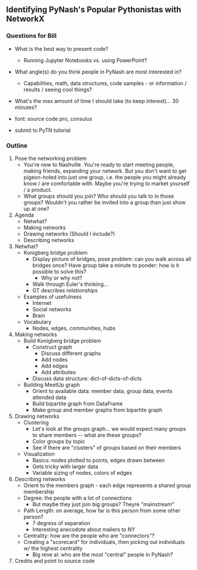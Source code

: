## Identifying PyNash's Popular Pythonistas with NetworkX

### Questions for Bill
- What is the best way to present code?
	* Running Jupyter Notebooks vs. using PowerPoint?
- What angle(s) do you think people in PyNash are most interested in?
	* Capabilities, math, data structures, code samples - or information / results / seeing cool things?
- What's the max amount of time I should take (to keep interest)... 30 minutes?

- font: source code pro, consulus
- submit to PyTN tutorial

### Outline

1. Pose the networking problem
	* You're new to Nashville. You're ready to start meeting people, making friends, expanding your network. But you don't want to get pigeon-holed into just one group, i.e. the people you might already know / are comfortable with. Maybe you're trying to market yourself / a product. 
	* What groups should you join? Who should you talk to in those groups? Wouldn't you rather be invited into a group than just show up at one?
2. Agenda
	- Netwhat?
	- Making networks
	- Drawing networks (Should I include?)
	- Describing networks
3. Netwhat?
	- Konigberg bridge problem
		* Display picture of bridges, pose problem: can you walk across all bridges once? Have group take a minute to ponder: how is it possible to solve this?
			* Why or why not?
		* Walk through Euler's thinking...
		* GT describes *relationships*
	- Examples of usefulness
		- Internet
		- Social networks
		- Brain
	- Vocabulary
		* Nodes, edges, communities, hubs
4. Making networks
	- Build Konigberg bridge problem
		* Construct graph
			* Discuss different graphs
			* Add nodes
			* Add edges
			* Add attributes
		* Discuss data structure: dict-of-dicts-of-dicts 
	- Building MeetUp graph
		* Orient to available data: member data, group data, events attended data
		* Build bipartite graph from DataFrame
		* Make group and member graphs from bipartite graph
5. Drawing networks
	- Clustering
		* Let's look at the groups graph... we would expect many groups to share members -- what are these groups?
		* Color groups by topic
		* See if there are "clusters" of groups based on their members
	- Visualization
		* Basics: nodes plotted to points, edges drawn between
		* Gets tricky with larger data
		* Variable sizing of nodes, colors of edges
6. Describing networks
	- Orient to the members graph - each edge represents a shared group membership
	- Degree: the people with a lot of connections
		- But maybe they just join big groups? Theyre "mainstream"
	- Path Length: on average, how far is this person from some other person?
		- 7 degress of separation
		- Interesting anecodote about mailers to NY
	- Centrality: how are the people who are "connectors"?
	- Creating a "scorecard" for individuals, then picking out individuals w/ the highest centrality
		- Big reve
		al: who are the most "central" people in PyNash?
7. Credits and point to source code